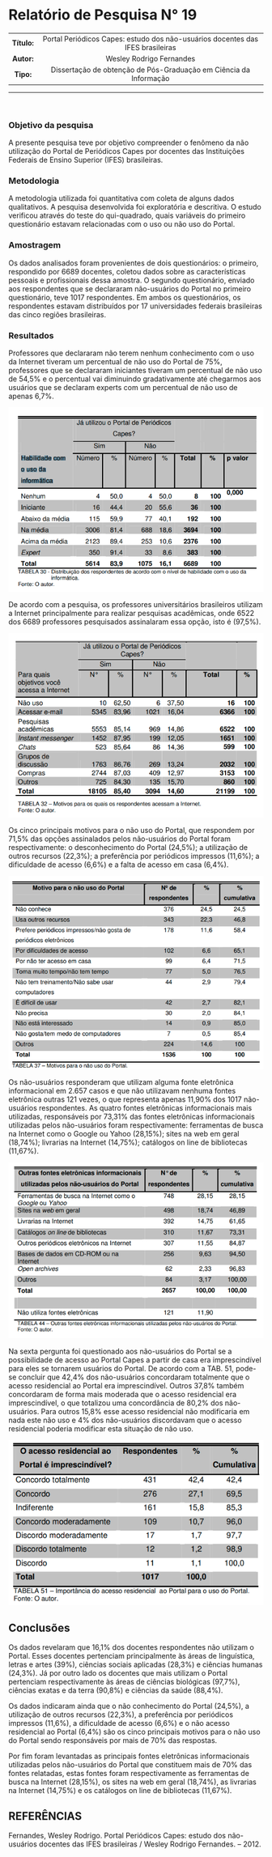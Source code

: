 # Relatório de Pesquisa N° 19

| | |
|:-:| :-: |
| **Título:** | Portal Periódicos Capes: estudo dos não-usuários docentes das IFES brasileiras |
| **Autor:** | Wesley Rodrigo Fernandes |
| **Tipo:** | Dissertação de obtenção de Pós-Graduação em Ciência da Informação |
___
<br/>

### **Objetivo da pesquisa**

A presente pesquisa teve por objetivo compreender o fenômeno da não utilização do Portal de Periódicos Capes por docentes das Instituições Federais de Ensino Superior (IFES) brasileiras.

### **Metodologia**

A metodologia utilizada foi quantitativa com coleta de alguns dados qualitativos. A pesquisa desenvolvida foi exploratória e descritiva. O estudo verificou através do teste do qui-quadrado, quais variáveis do primeiro questionário estavam relacionadas com o uso ou não uso do Portal.

### **Amostragem**

Os dados analisados foram provenientes de dois questionários: o primeiro, respondido por 6689 docentes, coletou dados sobre as características pessoais e profissionais dessa amostra. O segundo questionário, enviado aos respondentes que se declararam não-usuários do Portal no primeiro questionário, teve 1017 respondentes. Em ambos os questionários, os respondentes estavam distribuídos por 17 universidades federais brasileiras das cinco regiões brasileiras.

### Resultados

Professores que declararam não terem nenhum conhecimento com o uso da Internet tiveram um percentual de não uso do Portal de 75%, professores que se declararam iniciantes tiveram um percentual de não uso de 54,5% e o percentual vai diminuindo gradativamente até chegarmos aos usuários que se declaram experts com um percentual de não uso de apenas 6,7%.

<p align="center">
  <img src="../docs/assets/images/print_screen/user-profile-search-19.1.png">
</p>

De acordo com a pesquisa, os professores universitários brasileiros utilizam a Internet principalmente para realizar pesquisas acadêmicas, onde 6522 dos 6689
professores pesquisados assinalaram essa opção, isto é (97,5%).

<p align="center">
  <img src="../docs/assets/images/print_screen/user-profile-search-19.2.png">
</p>

Os cinco principais motivos para o não uso do Portal, que respondem por 71,5% das opções assinalados pelos não-usuários do
Portal foram respectivamente: o desconhecimento do Portal (24,5%); a utilização de outros recursos (22,3%); a preferência por periódicos impressos (11,6%); a
dificuldade de acesso (6,6%) e a falta de acesso em casa (6,4%). 

<p align="center">
  <img src="../docs/assets/images/print_screen/user-profile-search-19.3.png">
</p>


Os não-usuários responderam que utilizam alguma fonte eletrônica informacional em 2.657 casos e que não utilizavam nenhuma fontes eletrônica outras 121 vezes, o que representa apenas 11,90% dos 1017 não-usuários respondentes. As quatro fontes eletrônicas informacionais mais utilizadas, responsáveis por 73,31% das fontes eletrônicas informacionais utilizadas pelos não-usuários foram respectivamente: ferramentas de busca na Internet como o Google ou Yahoo (28,15%); sites na web em geral (18,74%); livrarias na Internet (14,75%); catálogos on line de bibliotecas (11,67%).

<p align="center">
  <img src="../docs/assets/images/print_screen/user-profile-search-19.4.png">
</p>

Na sexta pergunta foi questionado aos não-usuários do Portal se a possibilidade de acesso ao Portal Capes a partir de casa era imprescindível para
eles se tornarem usuários do Portal. De acordo com a TAB. 51, pode-se concluir que 42,4% dos não-usuários concordaram totalmente que o acesso residencial ao Portal era imprescindível. Outros 37,8% também concordaram de forma mais moderada que o acesso residencial era imprescindível, o que totalizou uma concordância de
80,2% dos não-usuários. Para outros 15,8% esse acesso residencial não modificaria em nada este não uso e 4% dos não-usuários discordavam que o acesso
residencial poderia modificar esta situação de não uso.

<p align="center">
  <img src="../docs/assets/images/print_screen/user-profile-search-19.5.png">
</p>


## Conclusões

Os dados revelaram que 16,1% dos docentes respondentes não utilizam o Portal. Esses docentes pertenciam principalmente às áreas de linguística, letras e artes (39%), ciências sociais aplicadas (28,3%) e ciências humanas (24,3%). Já por outro lado os docentes que mais utilizam o Portal pertenciam respectivamente às áreas de ciências biológicas (97,7%), ciências exatas e da terra (90,8%) e ciências da saúde (88,4%).

Os dados indicaram ainda que o não conhecimento do Portal (24,5%), a utilização de outros recursos (22,3%), a preferência por periódicos impressos (11,6%), a dificuldade de acesso (6,6%) e o não acesso residencial ao Portal (6,4%) são os cinco principais motivos para o não uso do Portal sendo responsáveis por mais de 70% das
respostas. 

Por fim foram levantadas as principais fontes eletrônicas informacionais utilizadas pelos não-usuários do Portal que constituem mais de 70% das fontes relatadas, estas fontes foram respectivamente as ferramentas de busca na Internet (28,15%), os sites na web em geral (18,74%), as livrarias na Internet (14,75%) e os catálogos on line de bibliotecas (11,67%). 

## REFERÊNCIAS

Fernandes, Wesley Rodrigo. Portal Periódicos Capes: estudo dos não-usuários docentes das IFES brasileiras / Wesley Rodrigo Fernandes. – 2012.
